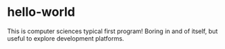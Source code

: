 # hello-world

This is computer sciences typical first program!
Boring in and of itself, but useful to explore development platforms.
